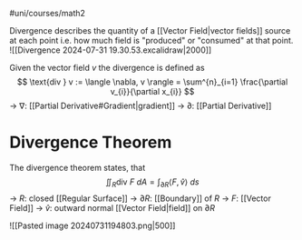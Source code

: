 #uni/courses/math2 

Divergence describes the quantity of a [[Vector Field|vector fields]] source at each point i.e. how much field is "produced" or "consumed" at that point.
![[Divergence 2024-07-31 19.30.53.excalidraw|2000]]

Given the vector field $v$ the divergence is defined as
$$
\text{div } v := \langle \nabla, v \rangle = \sum^{n}_{i=1} \frac{\partial v_{i}}{\partial x_{i}}
$$
-> $\nabla$: [[Partial Derivative#Gradient|gradient]]
-> $\partial$: [[Partial Derivative]]

# Divergence Theorem

The divergence theorem states, that
$$
\iint_{R} \text{div } F \ dA = \int_{\partial R} \langle F, \hat{v} \rangle \ ds
$$
-> $R$: closed [[Regular Surface]]
-> $\partial R$: [[Boundary]] of $R$
-> $F$: [[Vector Field]]
-> $\hat{v}$: outward normal [[Vector Field|field]] on $\partial R$

![[Pasted image 20240731194803.png|500]]